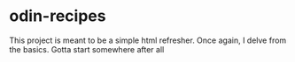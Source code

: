 # odin-recipes

This project is meant to be a simple html refresher. Once again, I delve from the basics. Gotta start somewhere after all